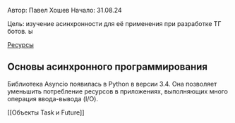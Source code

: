 
Автор: Павел Хошев
Начало: 31.08.24

Цель: изучение асинхронности для её применения при разработке ТГ ботов.
ы

[Ресурсы](Stepic/Асинхронность_Python/Ресурсы.md)

## Основы асинхронного программирования

Библиотека Asyncio появилась в Python в версии 3.4. Она позволяет уменьшить потребление ресурсов в приложениях, выполняющих много операция ввода-вывода (I/O).

[[Объекты Task и Future]]